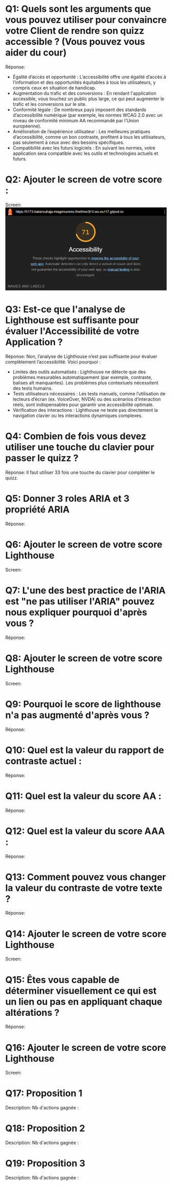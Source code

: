 # Q1: Quels sont les arguments que vous pouvez utiliser pour convaincre votre Client de rendre son quizz accessible ? (Vous pouvez vous aider du cour)
Réponse:

- Égalité d’accès et opportunité : L’accessibilité offre une égalité d’accès à l’information et des opportunités équitables à tous les utilisateurs, y compris ceux en situation de handicap​.
- Augmentation du trafic et des conversions : En rendant l'application accessible, vous touchez un public plus large, ce qui peut augmenter le trafic et les conversions sur le site​.
- Conformité légale : De nombreux pays imposent des standards d’accessibilité numérique (par exemple, les normes WCAG 2.0 avec un niveau de conformité minimum AA recommandé par l’Union européenne)​.
- Amélioration de l’expérience utilisateur : Les meilleures pratiques d’accessibilité, comme un bon contraste, profitent à tous les utilisateurs, pas seulement à ceux avec des besoins spécifiques​.
- Compatibilité avec les futurs logiciels : En suivant les normes, votre application sera compatible avec les outils et technologies actuels et futurs​.

# Q2: Ajouter le screen de votre score :
Screen:
![alt text](image.png)

# Q3: Est-ce que l'analyse de Lighthouse est suffisante pour évaluer l'Accessibilité de votre Application ?
Réponse:
Non, l’analyse de Lighthouse n’est pas suffisante pour évaluer complètement l’accessibilité. Voici pourquoi :

- Limites des outils automatisés : Lighthouse ne détecte que des problèmes mesurables automatiquement (par exemple, contraste, balises alt manquantes). Les problèmes plus contextuels nécessitent des tests humains​.
- Tests utilisateurs nécessaires : Les tests manuels, comme l’utilisation de lecteurs d’écran (ex. VoiceOver, NVDA) ou des scénarios d’interaction réels, sont indispensables pour garantir une accessibilité optimale​.
- Vérification des interactions : Lighthouse ne teste pas directement la navigation clavier ou les interactions dynamiques complexes.

# Q4: Combien de fois vous devez utiliser une touche du clavier pour passer le quizz ?
Réponse: 
Il faut utiliser 33 fois une touche du clavier pour compléter le quizz.

# Q5: Donner 3 roles ARIA et 3 propriété ARIA
Réponse:

# Q6: Ajouter le screen de votre score Lighthouse
Screen:

# Q7: L'une des best practice de l'ARIA est "ne pas utiliser l'ARIA" pouvez nous expliquer pourquoi d'après vous ?
Réponse:

# Q8: Ajouter le screen de votre score Lighthouse
Screen:

# Q9: Pourquoi le score de lighthouse n'a pas augmenté d'après vous ?
Réponse:

# Q10: Quel est la valeur du rapport de contraste actuel :
Réponse:

# Q11: Quel est la valeur du score AA :
Réponse:

# Q12: Quel est la valeur du score AAA :
Réponse:

# Q13: Comment pouvez vous changer la valeur du contraste de votre texte ?
Réponse:

# Q14: Ajouter le screen de votre score Lighthouse
Screen:

# Q15: Êtes vous capable de déterminer visuellement ce qui est un lien ou pas en appliquant chaque altérations ?
Réponse:

# Q16: Ajouter le screen de votre score Lighthouse
Screen:

# Q17:  Proposition 1
Description:
Nb d'actions gagnée : 

# Q18:  Proposition 2
Description:
Nb d'actions gagnée : 

# Q19:  Proposition 3
Description:
Nb d'actions gagnée : 
